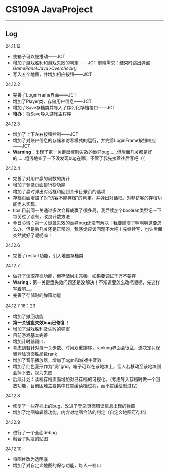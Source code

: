 # CS109A  JavaProject
---------
## Log
24.11.12

- 使箱子可以被推动——JCT
- 增加了游戏胜利和游戏失败的判定——JCT    前端需求：结束时跳出弹窗 _GamePanel.Java>Overcheck()_
- 写入五个地图，并增加相应按钮——JCT

24.12.2

- 完善了LoginFrame界面——JCT
- 增加了Player类，存储用户信息——JCT
- 增加了Save存档类并导入了序列化存档接口——JCT
- **待办**：将Save导入游戏主程序

24.12.3

- 增加了上下左右按钮控制——JCT
- 增加了对账户信息的存储和访客模式的运行，并完善LoginFrame按钮响应——JCT
- **Warning**：出现了第一关键盘控制失效的诡异bug……但后面几关都是好的……粗浅地查了一下没发现bug在哪，不管了我先接着往后写吧（（

24.12.4

- 完善了对用户赢的局数的统计
- 增加了登录页面排行榜功能
- 增加了赢时弹出对话框和回到关卡目录页的选项
- 存档页面增加了对“访客不能存档”的判定，并弹出对话框。对非访客的存档功能尚未实现。
- tips:目前同一关通过多次会算成赢了很多局，我后续加个boolean类型记一下每关过了没有，改良计数方法
- 今日心情：第一关键盘失效的诡异bug还没有解决！我要崩溃了啊啊啊这要怎么办，但是后几关还是正常的，我感觉应该问题不大吧！先继续写，也许后面突然就好了呢呃呜！

24.12.6

- 完善了restart功能，引入地图存档类

24.12.7

- 做好了读取存档功能，但存储尚未完善，如果要调试千万不要存
- **Waring**：第一关键盘失效问题还是没解决！不知道要怎么改呃呃呃，先这样写着吧。。。
- 完善了存储时的弹窗功能

24.12.7    16：23

- 增加了撤回功能
- **第一关键盘失效bug已修复！**
- 增加了游戏胜利及失败的弹窗
- 目前游戏基本完善
- 增加计时器窗口、
- 考虑到若针对每一关步数、时间双重排序，ranking界面会很乱，遂决定只保留登陆页面胜局数rank
- 增加了音乐播放器，增加了bgm和游戏中音效
- 增加了红色菱形作为“洞”grid，箱子可以在该地块上，但人若移动至该地块则会掉下去，视为失败
- 后续计划：读档存档页面增加对已存档的可视化。（考虑导入存档时做一个回放功能，目前困难主要集中在暂缓读档过程，而不暂缓绘制过程）

24.12.8

- 修复了一些存档上的bug，改进了登录页面错误信息出现的弹窗
- 增加了地图编辑器功能，内含对地图合法的判定（自定义地图可存档）

24.12.9

- 进行了一个全面debug
- 融合了队友的贴图

24.12.10

- 将图片改为透明底
- 增加了对自定义地图的保存功能，每人一档口
